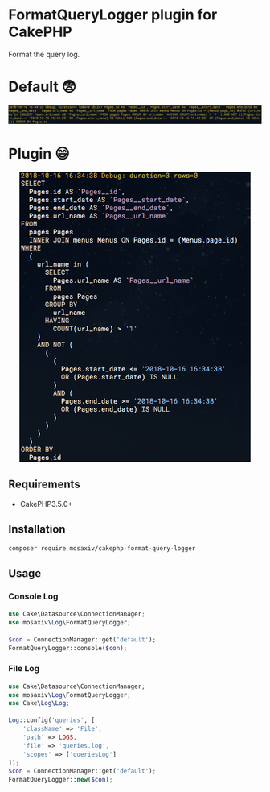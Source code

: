 # FormatQueryLogger plugin for CakePHP

Format the query log.

#  Default :fearful:
<p align="center">
    <img src="https://raw.githubusercontent.com/mosaxiv/cakephp-format-query-logger/master/image2.png">
</p>

# Plugin :smile:
<p align="center">
    <img src="https://raw.githubusercontent.com/mosaxiv/cakephp-format-query-logger/master/image.png">
</p>

## Requirements

* CakePHP3.5.0+

## Installation

```
composer require mosaxiv/cakephp-format-query-logger
```

## Usage

### Console Log

```php
use Cake\Datasource\ConnectionManager;
use mosaxiv\Log\FormatQueryLogger;

$con = ConnectionManager::get('default');
FormatQueryLogger::console($con);
```

### File Log

```php
use Cake\Datasource\ConnectionManager;
use mosaxiv\Log\FormatQueryLogger;
use Cake\Log\Log;

Log::config('queries', [
    'className' => 'File',
    'path' => LOGS,
    'file' => 'queries.log',
    'scopes' => ['queriesLog']
]);
$con = ConnectionManager::get('default');
FormatQueryLogger::new($con);
```
